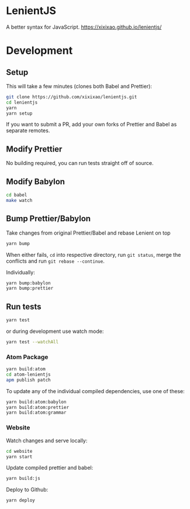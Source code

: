 # LenientJS

A better syntax for JavaScript. https://xixixao.github.io/lenientjs/

# Development

## Setup

This will take a few minutes (clones both Babel and Prettier):

```sh
git clone https://github.com/xixixao/lenientjs.git
cd lenientjs
yarn
yarn setup
```

If you want to submit a PR, add your own forks of Prettier and Babel as separate remotes.

## Modify Prettier

No building required, you can run tests straight off of source.

## Modify Babylon

```sh
cd babel
make watch
```

## Bump Prettier/Babylon

Take changes from original Prettier/Babel and rebase Lenient on top

```sh
yarn bump
```

When either fails, `cd` into respective directory, run `git status`, merge
the conflicts and run `git rebase --continue`.

Individually:

```sh
yarn bump:babylon
yarn bump:prettier
```

## Run tests

```sh
yarn test
```

or during development use watch mode:

```sh
yarn test --watchAll
```

### Atom Package

```sh
yarn build:atom
cd atom-lenientjs
apm publish patch
```

To update any of the individual compiled dependencies, use one of these:

```sh
yarn build:atom:babylon
yarn build:atom:prettier
yarn build:atom:grammar
```

### Website

Watch changes and serve locally:

```sh
cd website
yarn start
```

Update compiled prettier and babel:

```sh
yarn build:js
```

Deploy to Github:

```sh
yarn deploy
```
